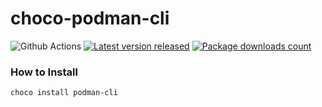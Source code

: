 # choco-podman-cli

![Github Actions](https://github.com/lareeth/choco-podman-cli/actions/workflows/ci.yml/badge.svg)
[![Latest version released](https://img.shields.io/chocolatey/v/podman-cli.svg)](https://chocolatey.org/packages/podman-cli)
[![Package downloads count](https://img.shields.io/chocolatey/dt/podman-cli.svg)](https://chocolatey.org/packages/podman-cli)

### How to Install
```
choco install podman-cli
```